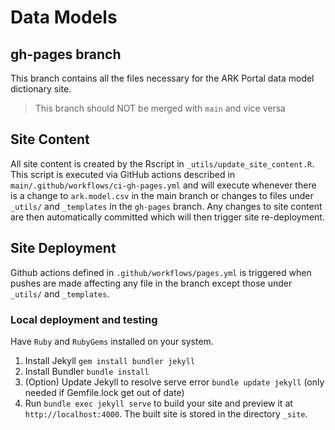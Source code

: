 # Data Models

## gh-pages branch

This branch contains all the files necessary for the ARK Portal data model dictionary 
site. 

> This branch should NOT be merged with `main` and vice versa

## Site Content

All site content is created by the Rscript in `_utils/update_site_content.R`. This 
script is executed via GitHub actions described in `main/.github/workflows/ci-gh-pages.yml` 
and will execute whenever there is a change to `ark.model.csv` in the main branch 
or changes to files under `_utils/` and `_templates` in the `gh-pages` branch. Any changes 
to site content are then automatically committed which will then trigger site re-deployment.

## Site Deployment

Github actions defined in `.github/workflows/pages.yml` is triggered when 
pushes are made affecting any file in the branch except those under `_utils/` and
`_templates`.

### Local deployment and testing

Have `Ruby` and `RubyGems` installed on your system.

1. Install Jekyll `gem install bundler jekyll`
2. Install Bundler `bundle install`
3. (Option) Update Jekyll to resolve serve error `bundle update jekyll` (only needed if Gemfile.lock get out of date)
4. Run `bundle exec jekyll serve` to build your site and preview it at `http://localhost:4000`. The built site is stored in the directory `_site`.

